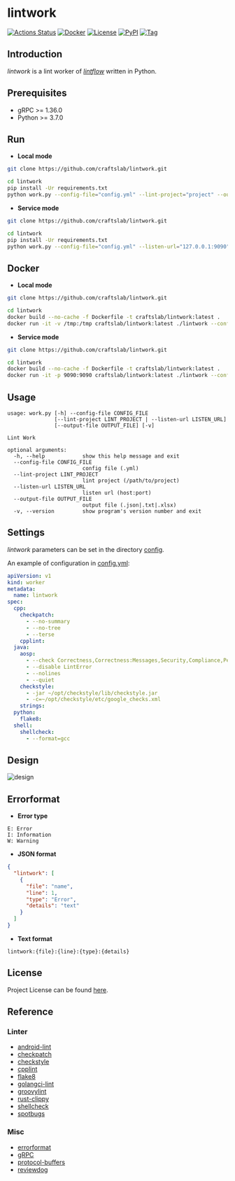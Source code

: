 # lintwork

[![Actions Status](https://github.com/craftslab/lintwork/workflows/CI/badge.svg?branch=master&event=push)](https://github.com/craftslab/lintwork/actions?query=workflow%3ACI)
[![Docker](https://img.shields.io/docker/pulls/craftslab/lintwork)](https://hub.docker.com/r/craftslab/lintwork)
[![License](https://img.shields.io/github/license/craftslab/lintwork.svg?color=brightgreen)](https://github.com/craftslab/lintwork/blob/master/LICENSE)
[![PyPI](https://img.shields.io/pypi/v/lintwork.svg?color=brightgreen)](https://pypi.org/project/lintwork)
[![Tag](https://img.shields.io/github/tag/craftslab/lintwork.svg?color=brightgreen)](https://github.com/craftslab/lintwork/tags)



## Introduction

*lintwork* is a lint worker of *[lintflow](https://github.com/craftslab/lintflow/)* written in Python.



## Prerequisites

- gRPC >= 1.36.0
- Python >= 3.7.0



## Run

- **Local mode**

```bash
git clone https://github.com/craftslab/lintwork.git

cd lintwork
pip install -Ur requirements.txt
python work.py --config-file="config.yml" --lint-project="project" --output-file="output.json"
```



- **Service mode**

```bash
git clone https://github.com/craftslab/lintwork.git

cd lintwork
pip install -Ur requirements.txt
python work.py --config-file="config.yml" --listen-url="127.0.0.1:9090"
```



## Docker

- **Local mode**

```bash
git clone https://github.com/craftslab/lintwork.git

cd lintwork
docker build --no-cache -f Dockerfile -t craftslab/lintwork:latest .
docker run -it -v /tmp:/tmp craftslab/lintwork:latest ./lintwork --config-file="config.yml" --lint-project="/tmp/project" --output-file="/tmp/output.json"
```



- **Service mode**

```bash
git clone https://github.com/craftslab/lintwork.git

cd lintwork
docker build --no-cache -f Dockerfile -t craftslab/lintwork:latest .
docker run -it -p 9090:9090 craftslab/lintwork:latest ./lintwork --config-file="config.yml" --listen-url="127.0.0.1:9090"
```



## Usage

```
usage: work.py [-h] --config-file CONFIG_FILE
               [--lint-project LINT_PROJECT | --listen-url LISTEN_URL]
               [--output-file OUTPUT_FILE] [-v]

Lint Work

optional arguments:
  -h, --help            show this help message and exit
  --config-file CONFIG_FILE
                        config file (.yml)
  --lint-project LINT_PROJECT
                        lint project (/path/to/project)
  --listen-url LISTEN_URL
                        listen url (host:port)
  --output-file OUTPUT_FILE
                        output file (.json|.txt|.xlsx)
  -v, --version         show program's version number and exit
```



## Settings

*lintwork* parameters can be set in the directory [config](https://github.com/craftslab/lintwork/blob/master/lintwork/config).

An example of configuration in [config.yml](https://github.com/craftslab/lintwork/blob/master/lintwork/config/config.yml):

```yaml
apiVersion: v1
kind: worker
metadata:
  name: lintwork
spec:
  cpp:
    checkpatch:
      - --no-summary
      - --no-tree
      - --terse
    cpplint:
  java:
    aosp:
      - --check Correctness,Correctness:Messages,Security,Compliance,Performance,Performance:Application Size,Usability:Typography,Usability:Icons,Usability,Productivity,Accessibility,Internationalization,Internationalization:Bidirectional Text
      - --disable LintError
      - --nolines
      - --quiet
    checkstyle:
      - -jar ~/opt/checkstyle/lib/checkstyle.jar
      - -c=~/opt/checkstyle/etc/google_checks.xml
    strings:
  python:
    flake8:
  shell:
    shellcheck:
      - --format=gcc
```



## Design

![design](design.png)



## Errorformat

- **Error type**

```
E: Error
I: Information
W: Warning
```

- **JSON format**

```json
{
  "lintwork": [
    {
      "file": "name",
      "line": 1,
      "type": "Error",
      "details": "text"
    }
  ]
}
```

- **Text format**

```text
lintwork:{file}:{line}:{type}:{details}
```



## License

Project License can be found [here](LICENSE).



## Reference

### Linter

- [android-lint](https://developer.android.com/studio/write/lint)
- [checkpatch](https://github.com/torvalds/linux/blob/master/scripts/checkpatch.pl)
- [checkstyle](https://checkstyle.org/)
- [cpplint](https://github.com/cpplint/cpplint)
- [flake8](https://flake8.pycqa.org/)
- [golangci-lint](https://golangci-lint.run/)
- [groovylint](https://github.com/Ableton/groovylint)
- [rust-clippy](https://rust-lang.github.io/rust-clippy/)
- [shellcheck](https://www.shellcheck.net/)
- [spotbugs](https://spotbugs.github.io/)



### Misc

- [errorformat](https://github.com/reviewdog/errorformat)
- [gRPC](https://grpc.io/docs/languages/python/)
- [protocol-buffers](https://developers.google.com/protocol-buffers/docs/proto3)
- [reviewdog](https://github.com/reviewdog/reviewdog)
